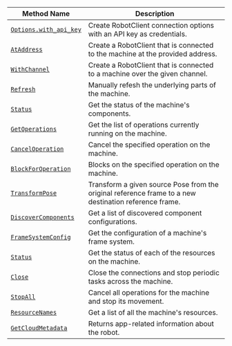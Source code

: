 <!-- prettier-ignore -->
| Method Name | Description |
| ----------- | ----------- |
| [`Options.with_api_key`](/build/program/apis/robot/#optionswith_api_key) | Create RobotClient connection options with an API key as credentials. |
| [`AtAddress`](/build/program/apis/robot/#ataddress) | Create a RobotClient that is connected to the machine at the provided address. |
| [`WithChannel`](/build/program/apis/robot/#withchannel) | Create a RobotClient that is connected to a machine over the given channel. |
| [`Refresh`](/build/program/apis/robot/#refresh) | Manually refesh the underlying parts of the machine. |
| [`Status`](/build/program/apis/robot/#status) | Get the status of the machine's components. |
| [`GetOperations`](/build/program/apis/robot/#getoperations) | Get the list of operations currently running on the machine. |
| [`CancelOperation`](/build/program/apis/robot/#canceloperation) | Cancel the specified operation on the machine. |
| [`BlockForOperation`](/build/program/apis/robot/#blockforoperation) | Blocks on the specified operation on the machine. |
| [`TransformPose`](/build/program/apis/robot/#transformpose) | Transform a given source Pose from the original reference frame to a new destination reference frame. |
| [`DiscoverComponents`](/build/program/apis/robot/#discovercomponents) | Get a list of discovered component configurations.                           |
| [`FrameSystemConfig`](/build/program/apis/robot/#framesystemconfig)   | Get the configuration of a machine's frame system.                             |
| [`Status`](/build/program/apis/robot/#status)                         | Get the status of each of the resources on the machine.                        |
| [`Close`](/build/program/apis/robot/#close)                           | Close the connections and stop periodic tasks across the machine.              |
| [`StopAll`](/build/program/apis/robot/#stopall)                       | Cancel all operations for the machine and stop its movement.                   |
| [`ResourceNames`](/build/program/apis/robot/#resourcenames)           | Get a list of all the machine's resources.                                     |
| [`GetCloudMetadata`](/build/program/apis/robot/#getcloudmetadata) | Returns app-related information about the robot. |
